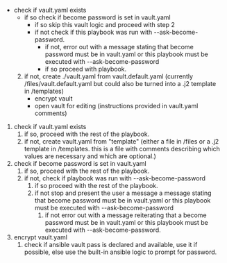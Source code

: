 - check if vault.yaml exists
	- if so check if become password is set in vault.yaml
		- if so skip this vault logic and proceed with step 2
		- if not check if this playbook was run with --ask-become-password.
			- if not, error out with a message stating that become password must be in vault.yaml or this playbook must be executed with --ask-become-password
			- if so proceed with playbook.
	2.  if not, create ./vault.yaml from vault.default.yaml (currently /files/vault.default.yaml but could also be turned into a .j2 template in /templates)
		- encrypt vault
		- open vault for editing (instructions provided in vault.yaml comments)


1. check if vault.yaml exists
	1. if so, proceed with the rest of the playbook.
	2. if not, create vault.yaml from "template" (either a file in /files or a .j2 template in /templates.  this is a file with comments describing which values are necessary and which are optional.)
2. check if become password is set in vault.yaml
	1. if so, proceed with the rest of the playbook.
	2. if not, check if playbook was run with --ask-become-password
		1. if so proceed with the rest of the playbook.
		2. if not stop and present the user a message a message stating that become password must be in vault.yaml or this playbook must be executed with --ask-become-password
			1. if not error out with a message reiterating that a become password must be in vault.yaml or this playbook must be executed with --ask-become-password.
3. encrypt vault.yaml
	1. check if ansible vault pass is declared and available, use it if possible, else use the built-in ansible logic to prompt for password.